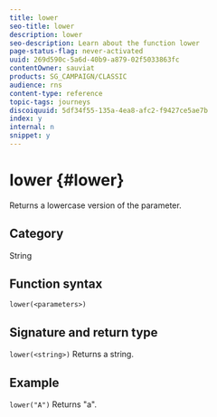 ```yaml
---
title: lower
seo-title: lower
description: lower
seo-description: Learn about the function lower
page-status-flag: never-activated
uuid: 269d590c-5a6d-40b9-a879-02f5033863fc
contentOwner: sauviat
products: SG_CAMPAIGN/CLASSIC
audience: rns
content-type: reference
topic-tags: journeys
discoiquuid: 5df34f55-135a-4ea8-afc2-f9427ce5ae7b
index: y
internal: n
snippet: y
---
```


# lower {#lower}

Returns a lowercase version of the parameter.

## Category

String

## Function syntax

`lower(<parameters>)`

## Signature and return type

`lower(<string>)`
Returns a string.

## Example

`lower("A")`
Returns "a".

